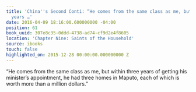 ```yaml
---
title: 'China''s Second Conti: “He comes from the same class as me, but within three
  years …'
date: 2016-04-09 18:16:00.600000000 -04:00
position: 61
book_uuid: 307e8c35-0ddd-4738-ad74-cf9d2e4f8605
location: 'Chapter Nine: Saints of the Household'
source: ibooks
touch: false
highlighted_on: 2015-12-28 00:00:00.000000000 Z
---
```


“He comes from the same class as me, but within three years of getting his minister’s appointment, he had three homes in Maputo, each of which is worth more than a million dollars.”